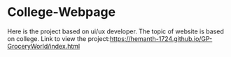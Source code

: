 # College-Webpage
Here is the project based on ui/ux developer. The topic of website is based on college.
Link to view the project:https://hemanth-1724.github.io/GP-GroceryWorld/index.html
